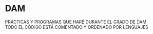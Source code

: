 # DAM

PRÁCTICAS Y PROGRAMAS QUE HARÉ DURANTE EL GRADO DE DAM
TODO EL CÓDIGO ESTÁ COMENTADO Y ORDENADO POR LENGUAJES
